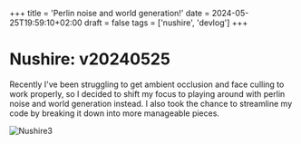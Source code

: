 +++
title = 'Perlin noise and world generation!'
date = 2024-05-25T19:59:10+02:00
draft = false
tags = ['nushire', 'devlog']
+++

Nushire: v20240525
===

Recently I've been struggling to get ambient occlusion and face culling to work properly, so I decided to shift my focus to playing around with perlin noise and world generation instead. I also took the chance to streamline my code by breaking it down into more manageable pieces.

![Nushire3](/images/nushire3-thumbnail.png)
